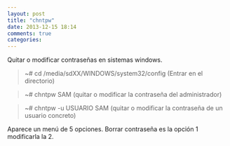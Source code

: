 ```yaml
---
layout: post
title: "chntpw"
date: 2013-12-15 18:14
comments: true
categories: 
---
```

Quitar o modificar contraseñas en sistemas windows.

>~# cd /media/sdXX/WINDOWS/system32/config  (Entrar en el directorio)

>~# chntpw SAM (quitar o modificar la contraseña del administrador)

>~# chntpw -u USUARIO SAM  (quitar o modificar la contraseña de un usuario concreto)

Aparece un menú de 5 opciones. Borrar contraseña es la opción 1 modificarla la 2.

